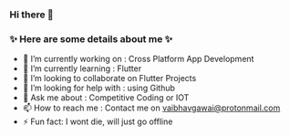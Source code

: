 ### Hi there 👋


<!--**vaibhav-gawai/vaibhav-gawai** is a ✨ _special_ ✨ repository because its `README.md` (this file) appears on your GitHub profile.
-->

### ✨ Here are some details about me ✨

- 🔭 I’m currently working on : Cross Platform App Development
- 🌱 I’m currently learning : Flutter
- 👯 I’m looking to collaborate on Flutter Projects
- 🤔 I’m looking for help with : using Github
- 💬 Ask me about : Competitive Coding or IOT
- 📫 How to reach me : Contact me on vaibhavgawai@protonmail.com
- ⚡ Fun fact: I wont die, will just go offline
<!-- - 😄 Pronouns: ...-->



<!--*[1]: mailto:gawaivaibhav2001@gmail.com-->
